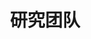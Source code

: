 ---
title: 研究团队

type: landing

sections:
  - block: people
    content:
      title: 研究团队
      # Choose which groups/teams of users to display.
      #   Edit `user_groups` in each user's profile to add them to one or more of these groups.
      user_groups:
          - 研究员
          - 教师
          - 2022级研究生
          - 2023级研究生
          - 2024级研究生
          - 本科生
          - 访问学者
          - 校友
      sort_by: Params.last_name
      sort_ascending: true
    design:
      show_interests: true
      show_role: true
      show_social: true
---